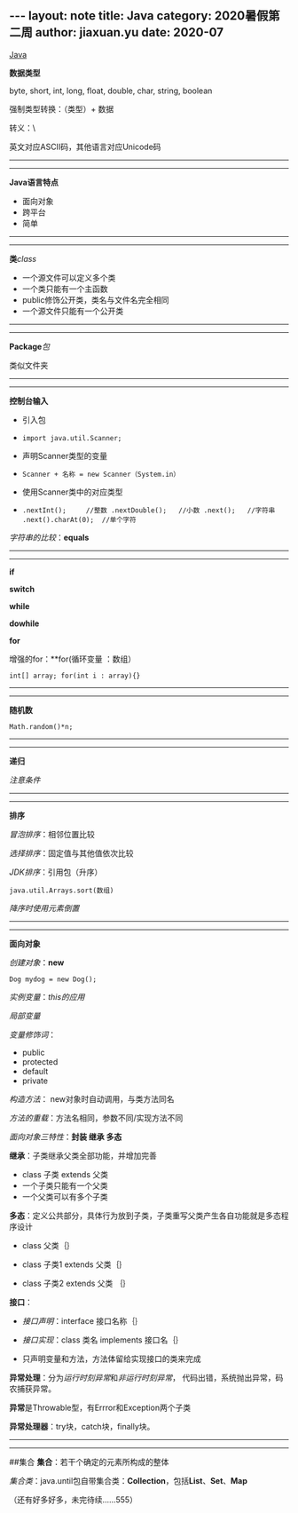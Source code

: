 ﻿﻿---
layout: note
title: Java
category: 2020暑假第二周
author: jiaxuan.yu
date: 2020-07
---

[Java](https://www.liaoxuefeng.com/wiki/1252599548343744)

**数据类型**

byte, short, int, long, float, double, char, string, boolean

强制类型转换：（类型）+ 数据

转义：\

英文对应ASCII码，其他语言对应Unicode码
___
___
**Java语言特点**

* 面向对象
* 跨平台
* 简单
___
___
**类***class*

* 一个源文件可以定义多个类
* 一个类只能有一个主函数
* public修饰公开类，类名与文件名完全相同
* 一个源文件只能有一个公开类
___
___
**Package***包*

类似文件夹
___
___
**控制台输入**

* 引入包

 * `import java.util.Scanner;`
* 声明Scanner类型的变量
 
 * `Scanner + 名称 = new Scanner（System.in）`
* 使用Scanner类中的对应类型
 * `.nextInt();     //整数
      .nextDouble();   //小数
      .next();   //字符串
      .next().charAt(0);  //单个字符` 

*字符串的比较*：**equals**
___
___
**if**

**switch**

**while**

**dowhile**

**for**

增强的for：**for(循环变量 ：数组）

`int[] array;
 for(int i : array){}`
___
___
**随机数**

`Math.random()*n;`
___
___
**递归**

*注意条件*
___
___
**排序**

*冒泡排序*：相邻位置比较

*选择排序*：固定值与其他值依次比较

*JDK排序*：引用包（升序）

  `java.util.Arrays.sort(数组)`

  *降序时使用元素倒置*
___
___
**面向对象**

*创建对象*：**new**

  `Dog mydog = new Dog();`

*实例变量*：*this的应用*

*局部变量*

*变量修饰词*：

* public
* protected
* default
* private

*构造方法*： new对象时自动调用，与类方法同名

*方法的重载*：方法名相同，参数不同/实现方法不同

*面向对象三特性*：**封装 继承 多态**

**继承**：子类继承父类全部功能，并增加完善

* class 子类 extends 父类
* 一个子类只能有一个父类
* 一个父类可以有多个子类

**多态**：定义公共部分，具体行为放到子类，子类重写父类产生各自功能就是多态程序设计

* class 父类｛｝

* class 子类1 extends 父类｛｝

* class 子类2 extends 父类 ｛｝

**接口**：

* *接口声明*：interface  接口名称｛｝

* *接口实现*：class 类名 implements 接口名｛｝

* 只声明变量和方法，方法体留给实现接口的类来完成

**异常处理**：分为*运行时刻异常*和*非运行时刻异常*，
代码出错，系统抛出异常，码农捕获异常。

**异常**是Throwable型，有Errror和Exception两个子类

**异常处理器**：try块，catch块，finally块。
___
___
##集合
**集合**：若干个确定的元素所构成的整体

*集合类*：java.until包自带集合类：**Collection**，包括**List**、**Set**、**Map**

（还有好多好多，未完待续……555）
